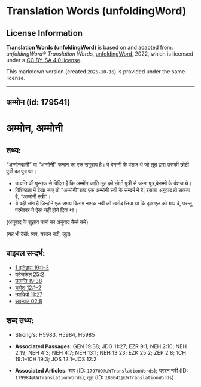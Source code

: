 # Translation Words (unfoldingWord)

## License Information

**Translation Words (unfoldingWord)** is based on and adapted from: _unfoldingWord® Translation Words_, [unfoldingWord](https://unfoldingword.org/utw), 2022, which is licensed under a [CC BY-SA 4.0 license](https://creativecommons.org/licenses/by-sa/4.0/legalcode.en).

This markdown version (created `2025-10-16`) is provided under the same license.



--------------------------------

## अम्मोन (id: 179541)

अम्मोन, अम्मोनी
===============

तथ्य:
-----

“अम्मोनवासी” या “अम्मोनी” कनान का एक समुदाय है। वे बेनम्मी के वंशज थे जो लूत द्वारा उसकी छोटी पुत्री का पुत्र था।

* उत्पत्ति की पुस्तक से विदित है कि अम्मोंन जाति लूत की छोटी पुत्री से जन्मा पुत्र,बेनम्मी के वंशज थे।
* विशिष्ठता में देखा जाए तो "अम्मोनी"शब्द एक अम्मोनी स्त्री के सन्दर्भ में है\| इसका अनुवाद हो सकता है, "अम्मोनी स्त्री"।
* ये वही लोग हैं जिन्होंने एक समय बिलाम नामक नबी को खरीद लिया था कि इस्राएल को श्राप दे, परन्तु परमेश्वर ने ऐसा नहीं होने दिया था।

(अनुवाद के सुझाव नामों का अनुवाद कैसे करें)

(यह भी देखें: श्राप, यरदन नदी, लूत)

बाइबल सन्दर्भ:
--------------

* [1 इतिहास 19:1–3](https://ref.ly/1Chr0:0)
* [यहेजकेल 25:2](https://ref.ly/Ezek25:2)
* [उत्पत्ति 19:38](https://ref.ly/Gen19:38)
* [यहोशू 12:1–2](https://ref.ly/Josh12:1-Josh12:2)
* [न्यायियों 11:27](https://ref.ly/Judg11:27)
* [सपन्याह 02:8](https://ref.ly/Zeph2:8)

शब्द तथ्य:
----------

* Strong's: H5983, H5984, H5985

* **Associated Passages:** GEN 19:38; JDG 11:27; EZR 9:1; NEH 2:10; NEH 2:19; NEH 4:3; NEH 4:7; NEH 13:1; NEH 13:23; EZK 25:2; ZEP 2:8; 1CH 19:1–1CH 19:3; JOS 12:1–JOS 12:2
* **Associated Articles:** श्राप (ID: `179709@UWTranslationWords`); यरदन नदी (ID: `179984@UWTranslationWords`); लूत (ID: `180041@UWTranslationWords`)

